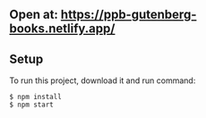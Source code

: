 ## Open at: https://ppb-gutenberg-books.netlify.app/

## Setup

To run this project, download it and run command:

```
$ npm install
$ npm start
```
